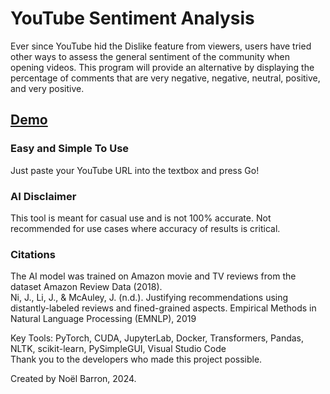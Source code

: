 # YouTube Sentiment Analysis

Ever since YouTube hid the Dislike feature from viewers, users have tried other ways to assess the general sentiment of the community when opening videos. This program will provide an alternative by displaying the percentage of comments that are very negative, negative, neutral, positive, and very positive. 

## [Demo](https://youtu.be/eEFfG8XRIGU)

### Easy and Simple To Use

Just paste your YouTube URL into the textbox and press Go!

### AI Disclaimer

This tool is meant for casual use and is not 100% accurate. Not recommended for use cases where accuracy of results is critical.

### Citations

The AI model was trained on Amazon movie and TV reviews from the dataset Amazon Review Data (2018).  
Ni, J., Li, J., & McAuley, J. (n.d.). Justifying recommendations using distantly-labeled reviews and fined-grained aspects. Empirical Methods in Natural Language Processing (EMNLP), 2019

Key Tools: PyTorch, CUDA, JupyterLab, Docker, Transformers, Pandas, NLTK, scikit-learn, PySimpleGUI, Visual Studio Code  
Thank you to the developers who made this project possible.

Created by Noël Barron, 2024.
